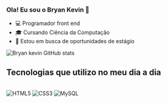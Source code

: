### Ola! Eu sou o Bryan Kevin 👋
- 💻 Programador front end
- 🎓 Cursando Ciência da Computação
- 💼 Estou em busca de oportunidades de estágio

![Bryan kevin GitHub stats](https://github-readme-stats.vercel.app/api?username=Bryank2003&show_icons=true&theme=dark)

## Tecnologias que utilizo no meu dia a dia

<div style="display: inline_block"><br/>
  <img alt="HTML5" src="https://img.shields.io/badge/HTML5-E34F26?style=for-the-badge&logo=html5&logoColor=white" />
  <img alt="CSS3" src="https://img.shields.io/badge/CSS3-1572B6?style=for-the-badge&logo=css3&logoColor=white" />
  <img alt="MySQL" src="https://img.shields.io/badge/MySQL-00000F? style=for-the-badge&logo=mysql&logoColor=white" />
</div>
